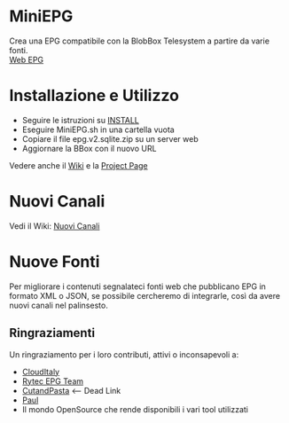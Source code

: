 # MiniEPG
Crea una EPG compatibile con la BlobBox Telesystem a partire da varie fonti.  
[Web EPG](http://www.myblobbox.com/it/epg/)

# Installazione e Utilizzo
- Seguire le istruzioni su [INSTALL](https://github.com/JCN-9000/MiniEPG/edit/master/INSTALL)
- Eseguire MiniEPG.sh in una cartella vuota
- Copiare il file epg.v2.sqlite.zip su un server web
- Aggiornare la BBox con il nuovo URL

Vedere anche il [Wiki](https://github.com/JCN-9000/MiniEPG/wiki) e la [Project Page](http://jcn-9000.github.io/MiniEPG)

# Nuovi Canali

Vedi il Wiki: [Nuovi Canali](https://github.com/JCN-9000/MiniEPG/wiki/Nuovi-Canali)

# Nuove Fonti
Per migliorare i contenuti segnalateci fonti web che pubblicano EPG in formato XML o JSON, se possibile cercheremo di integrarle, così da avere nuovi canali nel palinsesto.

## Ringraziamenti
Un ringraziamento per i loro contributi, attivi o inconsapevoli a: 
- [CloudItaly](http://www.clouditaly.tk/)
- [Rytec EPG Team](http://www.rytec.be/)
- [CutandPasta](http://www.cutandpasta.it/?p=585)  <-- Dead Link
- [Paul](https://github.com/pslh)
- Il mondo OpenSource che rende disponibili i vari tool utilizzati

